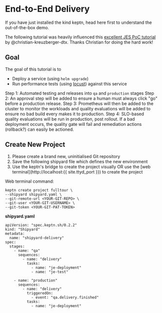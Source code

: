# End-to-End Delivery

If you have just installed the kind keptn, head here first to understand the out-of-the-box demo.

The following tutorial was heavily influenced this [excellent JES PoC tutorial](https://github.com/christian-kreuzberger-dtx/keptn-job-executor-delivery-poc) by @christian-kreuzberger-dtx. Thanks Christian for doing the hard work!

## Goal

The goal of this tutorial is to
- Deploy a service (using `helm upgrade`)
- Run performance tests (using [locust](https://locust.io)) against this service

Step 1: Automated testing and releases into `qa` and `production` stages
Step 2: An approval step will be added to ensure a human must always click "go" before a production release.
Step 3: Prometheus will then be added to the cluster to monitor the workloads and quality evaluations will be added to ensure no bad build every makes it to production.
Step 4: SLO-based quality evaluations will be run in production, post rollout. If a bad deployment occurs, the quality gate will fail and remediation actions (rollback?) can easily be actioned.

## Create New Project

1. Please create a brand new, uninitialised Git repository
2. Save the following shipyard file which defines the new environment
3. Use the keptn's bridge to create the project visually OR use the [web terminal](http://localhost:{{ site.ttyd_port }}) to create the project

Web terminal command:
```
keptn create project fulltour \
--shipyard shipyard.yaml \
--git-remote-url <YOUR-GIT-REPO> \
--git-user <YOUR-GIT-USERNAME> \
--git-token <YOUR-GIT-PAT-TOKEN>
```

**shipyard.yaml**
```
apiVersion: "spec.keptn.sh/0.2.2"
kind: "Shipyard"
metadata:
  name: "shipyard-delivery"
spec:
  stages:
    - name: "qa"
      sequences:
        - name: "delivery"
          tasks:
            - name: "je-deployment"
            - name: "je-test"

    - name: "production"
      sequences:
        - name: "delivery"
          triggeredOn:
            - event: "qa.delivery.finished"
          tasks:
            - name: "je-deployment"
````

